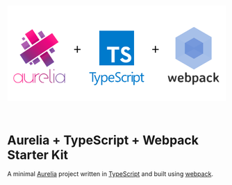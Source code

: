 <p align="center">
  <a href="#">
    <img src="./logo.png" alt="aurelia-typescript-webpack-starter" />
  </a>
</p>

<br />

# Aurelia + TypeScript + Webpack Starter Kit

A minimal [Aurelia][aurelia] project written in [TypeScript][typescript] and
built using [webpack][webpack].

[aurelia]: http://aurelia.io/
[webpack]: https://webpack.github.io/
[typescript]: https://www.typescriptlang.org/
